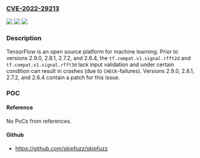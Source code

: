 ### [CVE-2022-29213](https://cve.mitre.org/cgi-bin/cvename.cgi?name=CVE-2022-29213)
![](https://img.shields.io/static/v1?label=Product&message=tensorflow&color=blue)
![](https://img.shields.io/static/v1?label=Version&message=n%2Fa&color=blue)
![](https://img.shields.io/static/v1?label=Vulnerability&message=CWE-20%3A%20Improper%20Input%20Validation&color=brighgreen)

### Description

TensorFlow is an open source platform for machine learning. Prior to versions 2.9.0, 2.8.1, 2.7.2, and 2.6.4, the `tf.compat.v1.signal.rfft2d` and `tf.compat.v1.signal.rfft3d` lack input validation and under certain condition can result in crashes (due to `CHECK`-failures). Versions 2.9.0, 2.8.1, 2.7.2, and 2.6.4 contain a patch for this issue.

### POC

#### Reference
No PoCs from references.

#### Github
- https://github.com/skipfuzz/skipfuzz

